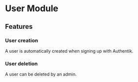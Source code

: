 # User Module

## Features

### User creation

A user is automatically created when signing up with Authentik.

### User deletion

A user can be deleted by an admin.
